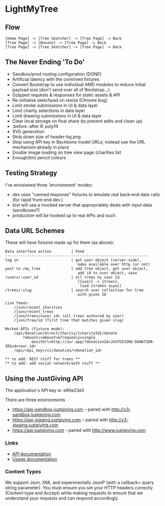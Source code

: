 LightMyTree
===========

Flow
----

```
[Home Page] -> [Tree Sketcher] -> [Tree Page] -> Back
[Tree Page] -> [Donate] -> [Tree Page] -> Back
[Tree Page] -> [Tree Sketcher] -> [Tree Page] -> Back
```

The Never Ending 'To Do'
------------------------

* Sandbox/prod routing configuration (DONE)
* Artificial latency with the contrived fixtures
* Convert Bootstrap to use individual AMD modules to reduce initial payload size (don't send over all of Bootstrap...)
* Gzipped requests & responses for static assets & API
* Re-initialise sketchpad on resize (Chrome bug)
* Limit stroke submissions in UI & data layer
* Limit charity selections in data layer
* Limit drawing submissions in UI & data layer
* Clear local storage on final share (to prevent edits and clean up)
* :before :after IE polyfill
* SVG generation
* Strip down size of header-bg.png
* Stop using API key in Backbone model URLs; instead use the URL mechanism already in place
* Double image loading on tree view page (charities list
* Enough(tm) pencil colours

Testing Strategy
----------------

I've envisioned three 'environment' modes:

* _dev_ uses "canned response" fixtures to emulate real back-end data calls (for rapid front-end dev.)
* _test_ will use a mocked server that appropriately deals with input data (sandboxes?)
* _production_ will be hooked up to real APIs and such


Data URL Schemes
----------------

These will have fixtures made up for them (as above):

```
Data interface action         | Feed
-----------------------------------------------------------------
log in                        | get user object (server-side),
                                 make available over http (or not)
post to /my_tree              | add tree object, get user object,
                                 add id to user object, save
/users/:user_id               | all trees by user id
                                 ({user} -> {trees},
                                  load strokes async)
/trees/:slug                  | search user collection for tree
                                 with given ID

Live feeds:
	/json/recent_charities
	/json/recent_trees
	/json/trees/<user_id> (all trees authored by user)
	/json/tree/id (first tree that matches given slug)

Mocked APIs (fixture mode):
	/api/donation/direct/charity/{charityId}/donate
		?amount=<amount>&frequency=single
			&exitUrl=http://our.app/?donationId=JUSTGIVING-DONATION-ID&id=<our_id>
	/api/<api_key>/v1/donation/<donation_id>

** to add: REST stuff for trees **
** to add: add social network/auth stuff **
```

Using the JustGiving API
------------------------

The application's API key is: e90e23e0

There are three environments

* https://api-sandbox.justgiving.com – paired with http://v3-sandbox.justgiving.com
* https://api-staging.justgiving.com – paired with http://v3-staging.justgiving.com
* https://api.justgiving.com – paired with http://www.justgiving.com

### Links

* [API documentation](https://api.justgiving.com/docs)
* [Usage documentation](https://api.justgiving.com/docs/usage)

### Content Types

We support Json, XML and experimentally JsonP (with a callback= query string parameter). You must ensure you set your HTTP headers correctly (Content-type and Accept) while making requests to ensure that we understand your requests and can respond accordingly.
